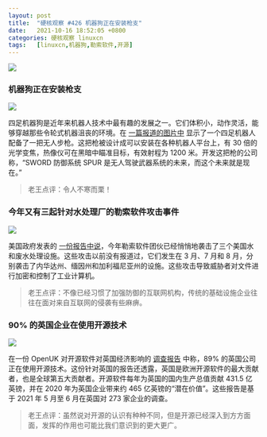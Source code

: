 ```yaml
---
layout: post
title:	"硬核观察 #426 机器狗正在安装枪支"
date:	2021-10-16 18:52:05 +0800 
categories:	硬核观察 linuxcn 
tags:	[linuxcn,机器狗,勒索软件,开源]
---
```



![](/Asserts/Images//attachment/album/202110/16/185106c79vyzy9ysyyub7f.jpg)


### 机器狗正在安装枪支


![](/Asserts/Images//attachment/album/202110/16/185118guxahuzac6892a99.jpg)


四足机器狗是近年来机器人技术中最有趣的发展之一。它们体积小，动作灵活，能够穿越那些令轮式机器沮丧的环境。在 [一篇报道的图片中](https://www.theverge.com/2021/10/14/22726111/robot-dogs-with-guns-sword-international-ghost-robotics) 显示了一个四足机器人配备了一把无人步枪。这把枪被设计成可以安装在各种机器人平台上，有 30 倍的光学变焦，热像仪可在黑暗中瞄准目标，有效射程为 1200 米。开发这把枪的公司称，“SWORD 防御系统 SPUR 是无人驾驶武器系统的未来，而这个未来就是现在。”



> 
> 老王点评：令人不寒而栗！
> 
> 
> 


### 今年又有三起针对水处理厂的勒索软件攻击事件


![](/Asserts/Images//attachment/album/202110/16/185135dxicxmpqjqx2jmxx.jpg)


美国政府发表的 [一份报告中说](https://therecord.media/us-govt-reveals-three-more-ransomware-attacks-on-water-treatment-plants-this-year/)，今年勒索软件团伙已经悄悄地袭击了三个美国水和废水处理设施。这些攻击以前没有报道过，它们发生在 3 月、7 月和 8 月，分别袭击了内华达州、缅因州和加利福尼亚州的设施。这些攻击导致威胁者对文件进行加密和控制了工业计算机。



> 
> 老王点评：不像已经习惯了加强防御的互联网机构，传统的基础设施企业往往在面对来自互联网的侵袭有些麻痹。
> 
> 
> 


### 90% 的英国企业在使用开源技术


![](/Asserts/Images//attachment/album/202110/16/185151n955zco3253jju35.jpg)


在一份 OpenUK 对开源软件对英国经济影响的 [调查报告](https://openuk.uk/wp-content/uploads/2021/10/openuk-state-of-open_final-version.pdf) 中称，89% 的英国公司正在使用开源技术。这份针对英国的报告还透露，英国是欧洲开源软件的最大贡献者，也是全球第五大贡献者。开源软件每年为英国的国内生产总值贡献 431.5 亿英镑，并在 2020 年为英国企业带来约 465 亿英镑的“潜在价值”。这些报告是基于 2021 年 5 月至 6 月在英国对 273 家企业的调查。



> 
> 老王点评：虽然说对开源的认识有种种不同，但是开源已经深入到方方面面，发挥的作用也可能比我们意识到的更大更广。
> 
> 
>
